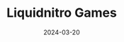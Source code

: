 ---  
layout: startup_page  
title: "Liquidnitro Games"  
id: "liquidnitro.games"  
permalink: "/liquidnitrogamesliquidnitro.games03202024/"  
website: "https://liquidnitro.games/"  
funding_round: "Seed"  
funding_amount: "$5.25M"  
investors: "Nexus Venture Partners, angel investors"  
about: "Liquidnitro Games is a Hyderabad-based gaming studio specializing in live services for AAA games. Founded by former Electronic Arts employees, they leverage India's talent pool to provide game production and live services, helping global publishers expand into new markets like India. Their expertise includes ongoing updates, features, and content designed to maintain player engagement."  
markets: "Gaming, Artificial Intelligence (AI)"  
hq: "Hyderabad, Telangana, India"  
founded_year: "2023"  
linkedin: "https://www.linkedin.com/company/liquidnitro-games"  
twitter: ""  
instagram: ""  
facebook: ""  
crunchbase: "https://www.crunchbase.com/organization/liquidnitro-games"  
pitchbook: "https://pitchbook.com/profiles/company/590204-44"  

date_display: "20-Mar-2024"  
date: "2024-03-20"

# SEO Optimization  
meta_title: "Liquidnitro Games - Seed Funding ($5.25M)"  
meta_description: "Liquidnitro Games, Liquidnitro Games is a Hyderabad-based gaming studio specializing in live services for AAA games. Founded by former Electronic Arts employees, they le..."  
meta_keywords: "Liquidnitro Games, Gaming, Artificial Intelligence (AI), Seed funding"  
canonical_url: "https://startup.projectstartups.com/liquidnitrogamesliquidnitro.games03202024/"  
---